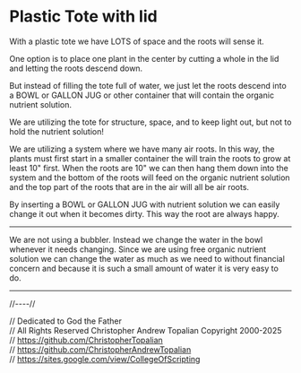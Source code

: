 # Plastic Tote with lid

With a plastic tote we have LOTS of space and the roots will sense it.

One option is to place one plant in the center by cutting a whole in the lid and letting the roots descend down.

But instead of filling the tote full of water, we just let the roots descend into a BOWL or GALLON JUG or other container that will contain the organic nutrient solution.

We are utilizing the tote for structure, space, and to keep light out, but not to hold the nutrient solution!

We are utilizing a system where we have many air roots. In this way, the plants must first start in a smaller container the will train the roots to grow at least 10" first. When the roots are 10" we can then hang them down into the system and the bottom of the roots will feed on the organic nutrient solution and the top part of the roots that are in the air will all be air roots.

By inserting a BOWL or GALLON JUG with nutrient solution we can easily change it out when it becomes dirty. This way the root are always happy.

---

We are not using a bubbler.
Instead we change the water in the bowl whenever it needs changing.
Since we are using free organic nutrient solution we can change the water as much as we need to without financial concern and because it is such a small amount of water it is very easy to do.

---

//----//

// Dedicated to God the Father  
// All Rights Reserved Christopher Andrew Topalian Copyright 2000-2025  
// https://github.com/ChristopherTopalian  
// https://github.com/ChristopherAndrewTopalian  
// https://sites.google.com/view/CollegeOfScripting  



